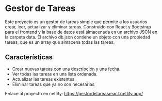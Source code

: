 # Gestor de Tareas

Este proyecto es un gestor de tareas simple que permite a los usuarios crear, leer, actualizar y eliminar tareas. Construido con React y Bootstrap para el frontend y la base de datos está almacenada en un archivo JSON en la carpeta data. El archivo db.json contiene un objeto con una propiedad tareas, que es un array que almacena todas las tareas. 

## Características
* Crear nuevas tareas con una descripción y una fecha.
* Ver todas las tareas en una lista ordenada.
* Actualizar las tareas existentes.
* Eliminar tareas que ya no son necesarias.

Enlace al proyecto en netlify: https://gestordetareasreact.netlify.app/
